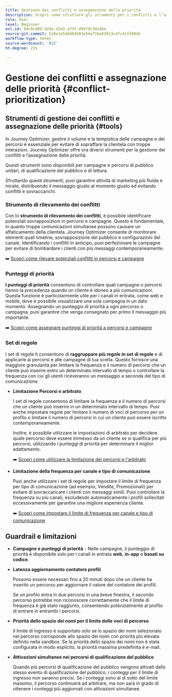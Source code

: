 ```yaml
---
title: Gestione dei conflitti e assegnazione delle priorità
description: Scopri come sfruttare gli strumenti per i conflitti e l’assegnazione delle priorità di Journey Optimizer.
role: User
level: Beginner
exl-id: 9dc0cd89-d29a-42d2-a73f-d95f9c39c86e
source-git-commit: 528e1a54dd64503e5de716e63013c4fc41fd98db
workflow-type: tm+mt
source-wordcount: '622'
ht-degree: 21%

---
```


# Gestione dei conflitti e assegnazione delle priorità {#conflict-prioritization}

## Strumenti di gestione dei conflitti e assegnazione delle priorità {#tools}

In Journey Optimizer, gestire il volume e la tempistica delle campagne e dei percorsi è essenziale per evitare di sopraffare la clientela con troppe interazioni. Journey Optimizer offre ora diversi strumenti per la gestione dei conflitti e l’assegnazione delle priorità.

Questi strumenti sono disponibili per campagne e percorsi di pubblico unitari, di qualificazione del pubblico e di lettura.

Sfruttando questi strumenti, puoi garantire attività di marketing più fluide e mirate, distribuendo il messaggio giusto al momento giusto ed evitando conflitti e sovraccarichi.

### Strumento di rilevamento dei conflitti

Con lo **strumento di rilevamento dei conflitti**, è possibile identificare potenziali sovrapposizioni in percorsi e campagne. Questo è fondamentale, in quanto troppe comunicazioni simultanee possono causare un affaticamento della clientela. Journey Optimizer consente di monitorare elementi quali timeline, sovrapposizione del pubblico e configurazioni del canale. Identificando i conflitti in anticipo, puoi perfezionare le campagne per evitare di bombardare i clienti con più messaggi contemporaneamente.

➡️ [Scopri come rilevare potenziali conflitti in percorsi e campagne](conflicts.md)

### Punteggi di priorità

**I punteggi di priorità** consentono di controllare quali campagne o percorsi hanno la precedenza quando un cliente è idoneo a più comunicazioni. Questa funzione è particolarmente utile per i canali in entrata, come web e mobile, dove è possibile visualizzare una sola campagna in un dato momento. Assegnando un punteggio di priorità a ogni percorso o campagna, puoi garantire che venga consegnato per primo il messaggio più importante.

➡️ [Scopri come assegnare punteggi di priorità a percorsi e campagne](priority-scores.md)

### Set di regole

I set di regole ti consentono di **raggruppare più regole in set di regole** e di applicarle ai percorsi e alle campagne di tua scelta. Questo fornisce una maggiore granularità per limitare la frequenza e il numero di percorsi che un cliente può inserire entro un determinato intervallo di tempo o controllare la frequenza con cui gli utenti riceveranno un messaggio a seconda del tipo di comunicazione.

* **Limitazione Percorsi e arbitrato**

  I set di regole consentono di limitare la frequenza e il numero di percorsi che un cliente può inserire in un determinato intervallo di tempo. Puoi anche impostare regole per limitare il numero di voci di percorso per un profilo o limitare il numero di percorsi in cui un cliente può essere iscritto contemporaneamente.

  Inoltre, è possibile utilizzare le impostazioni di arbitrato per decidere quale percorso deve essere immesso da un cliente se si qualifica per più percorsi, utilizzando i punteggi di priorità per determinare il miglior adattamento.

  ➡️ [Scopri come utilizzare la limitazione dei percorsi e l&#39;arbitrato](journey-capping.md)

* **Limitazione della frequenza per canale e tipo di comunicazione**

  Puoi anche utilizzare i set di regole per impostare il limite di frequenza per tipo di comunicazione (ad esempio, Vendite, Promozionali) per evitare di sovraccaricare i clienti con messaggi simili. Puoi controllare la frequenza su più canali, escludendo automaticamente i profili sollecitati eccessivamente per garantire una migliore esperienza cliente.

  ➡️ [Scopri come impostare il limite di frequenza per canale e tipo di comunicazione](../conflict-prioritization/channel-capping.md)

## Guardrail e limitazioni

* **Campagne e punteggi di priorità** - Nelle campagne, il punteggio di priorità è disponibile solo per i canali in entrata **web**, **in-app** e **basati su codice**.

* **Latenza aggiornamento contatore profili**

  Possono essere necessari fino a 20 minuti dopo che un cliente ha inserito un percorso per aggiornare il valore del contatore dei profili.

  Se un profilo entra in due percorsi in una breve finestra, il secondo percorso potrebbe non riconoscere correttamente che il limite di frequenza è già stato raggiunto, consentendo potenzialmente al profilo di entrare in entrambi i percorsi.

* **Priorità dello spazio dei nomi per il limite delle voci di percorso**

  Il limite di ingresso è supportato solo se lo spazio dei nomi selezionato nel percorso corrisponde allo spazio dei nomi con priorità più elevata definito nella sandbox. Se la priorità dello spazio dei nomi non è stata configurata in modo esplicito, la priorità massima predefinita è e-mail.

* **Attivazioni simultanee nei percorsi di qualificazione del pubblico**

  Quando più percorsi di qualificazione del pubblico vengono attivati dallo stesso evento di qualificazione del pubblico, i conteggi per il limite di ingresso non saranno precisi. Se i conteggi sono al di sotto del limite massimo, il percorso continuerà ad arbitrare, ma non sarà in grado di ottenere i conteggi più aggiornati con attivazioni simultanee.
